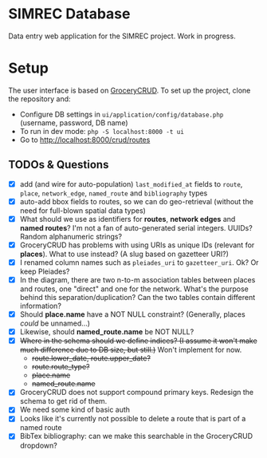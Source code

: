 # SIMREC Database

Data entry web application for the SIMREC project. Work in progress.

# Setup

The user interface is based on [GroceryCRUD](https://www.grocerycrud.com/). To set up the project,
clone the repository and:

- Configure DB settings in `ui/application/config/database.php` (username, password, DB name)
- To run in dev mode: `php -S localhost:8000 -t ui`
- Go to [http://localhost:8000/crud/routes](http://localhost:8000/crud/routes)

## TODOs  & Questions

- [x] add (and wire for auto-population) `last_modified_at` fields to `route`, `place`, `network_edge`, `named_route` 
  and `bibliography` types
- [x] auto-add bbox fields to routes, so we can do geo-retrieval (without the need for full-blown spatial data types)
- [x] What should we use as identifiers for __routes__, __network edges__ and __named routes__? I'm not a fan of 
  auto-generated serial integers. UUIDs? Random alphanumeric strings?
- [x] GroceryCRUD has problems with using URIs as unique IDs (relevant for __places__). What to use instead? (A 
  slug based on gazetteer URI?)
- [x] I renamed column names such as `pleiades_uri` to `gazetteer_uri`. Ok? Or keep Pleiades?
- [x] In the diagram, there are two n-to-m association tables between places and routes, one "direct" and one for the 
  network. What's the purpose behind this separation/duplication? Can the two tables contain different information?
- [x] Should __place.name__ have a NOT NULL constraint? (Generally, places _could_ be unnamed...)
- [x] Likewise, should __named_route.name__ be NOT NULL?
- [x] ~~Where in the schema should we define indices? (I assume it won't make much difference due to DB size, but still.)~~ Won't implement for now.
  - ~~route.lower_date, route.upper_date?~~
  - ~~route.route_type?~~
  - ~~place.name~~
  - ~~named_route.name~~
- [x] GroceryCRUD does not support compound primary keys. Redesign the schema to get rid of them.
- [x] We need some kind of basic auth
- [x] Looks like it's currently not possible to delete a route that is part of a named route
- [x] BibTex bibliography: can we make this searchable in the GroceryCRUD dropdown?
